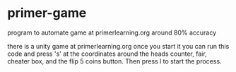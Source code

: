 # primer-game
program to automate game at primerlearning.org around 80% accuracy

there is a unity game at primerlearning.org 
once you start it you can run this code and press 's' at the coordinates around the heads counter, fair, cheater box, and the flip 5 coins button.
Then press l to start the process.
